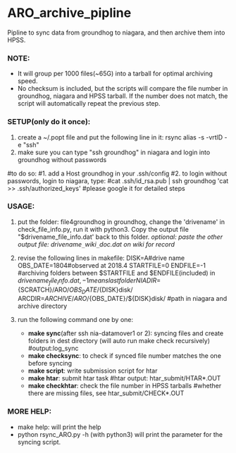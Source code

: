 # ARO_archive_pipline
Pipline to sync data from groundhog to niagara, and then archive them into HPSS.

### NOTE:
* It will group per 1000 files(~65G) into a tarball for optimal archiving speed. 
* No checksum is included, but the scripts will compare the file number in groundhog, niagara and HPSS tarball. If the number does not match, the script will automatically repeat the previous step.

### SETUP(only do it once):
1. create a ~/.popt file and put the following line in it:
rsync alias -s -vrtlD -e "ssh"    
2. make sure you can type "ssh groundhog" in niagara and login into groundhog without passwords

#to do so:
#1. add a Host groundhog in your .ssh/config 
#2. to login without passwords, login to niagara, type: 
#cat .ssh/id_rsa.pub | ssh groundhog 'cat >> .ssh/authorized_keys'
#please google it for detailed steps

### USAGE:
1. put the folder: file4groundhog in groundhog, change the 'drivename' in check_file_info.py, run it with python3. 
   Copy the output file "$drivename_file_info.dat' back to this folder.
   _optional: paste the other output file: drivename`_`wiki`_`doc.dat on wiki for record_
2. revise the following lines in makefile:
DISK=A#drive name
OBS_DATE=1804#observed at 2018.4
STARTFILE=0
ENDFILE=-1
#archiving folders between $STARTFILE and $ENDFILE(included) in $drivename_file_info.dat, -1 means last folder
NIADIR=${SCRATCH}/ARO/${OBS_DATE}/${DISK}disk/
ARCDIR=${ARCHIVE}/ARO/${OBS_DATE}/${DISK}disk/
#path in niagara and archive directory

3. run the following command one by one:

   * **make sync**(after ssh nia-datamover1 or 2): syncing files and create folders in dest directory (will auto run make check recursively)
#output:log_sync
   * **make checksync**: to check if synced file number matches the one before syncing
   * **make script**: write submission script for htar
   * **make htar**: submit htar task
#htar output: htar_submit/HTAR*.OUT
   * **make checkhtar**: check the file number in HPSS tarballs
#whether there are missing files, see htar_submit/CHECK*.OUT

### MORE HELP:
* make help: will print the help 
* python rsync_ARO.py -h (with python3) will print the parameter for the syncing script.
